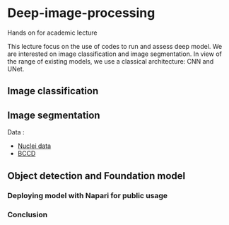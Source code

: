 # Deep-image-processing
Hands on for academic lecture

This lecture focus on the use of codes to run and assess deep model. We are interested on image classification and image segmentation. In view of the range of existing models, we use a classical architecture: CNN and UNet.

## Image classification

## Image segmentation

Data : 
- [Nuclei data](https://drive.google.com/file/d/1ZNoqmFJVK-1n9CtgfNI1B2UrKs_5aZRA/view?usp=drive_link)
- [BCCD](https://www.kaggle.com/datasets/jeetblahiri/bccd-dataset-with-mask?resource=download)


## Object detection and Foundation model

### Deploying model with Napari for public usage

### Conclusion 
